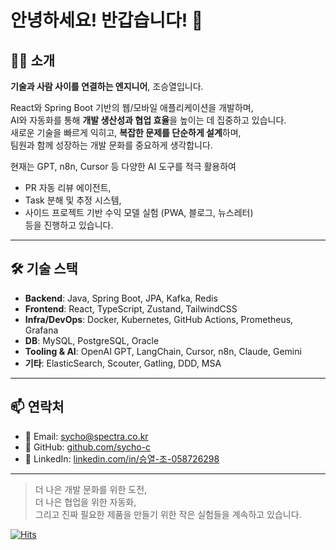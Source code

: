 # 안녕하세요! 반갑습니다! 👋

## 👨‍💻 소개
**기술과 사람 사이를 연결하는 엔지니어**, 조승열입니다.

React와 Spring Boot 기반의 웹/모바일 애플리케이션을 개발하며,  
AI와 자동화를 통해 **개발 생산성과 협업 효율**을 높이는 데 집중하고 있습니다.  
새로운 기술을 빠르게 익히고, **복잡한 문제를 단순하게 설계**하며,  
팀원과 함께 성장하는 개발 문화를 중요하게 생각합니다.

현재는 GPT, n8n, Cursor 등 다양한 AI 도구를 적극 활용하여  
- PR 자동 리뷰 에이전트,  
- Task 분해 및 추정 시스템,  
- 사이드 프로젝트 기반 수익 모델 실험 (PWA, 블로그, 뉴스레터)  
등을 진행하고 있습니다.

---

## 🛠️ 기술 스택

- **Backend**: Java, Spring Boot, JPA, Kafka, Redis  
- **Frontend**: React, TypeScript, Zustand, TailwindCSS  
- **Infra/DevOps**: Docker, Kubernetes, GitHub Actions, Prometheus, Grafana  
- **DB**: MySQL, PostgreSQL, Oracle  
- **Tooling & AI**: OpenAI GPT, LangChain, Cursor, n8n, Claude, Gemini  
- **기타**: ElasticSearch, Scouter, Gatling, DDD, MSA

---

## 📫 연락처

- 📧 Email: sycho@spectra.co.kr  
- 🐙 GitHub: [github.com/sycho-c](https://github.com/sycho-c)  
- 💼 LinkedIn: [linkedin.com/in/승열-조-058726298](https://www.linkedin.com/in/%EC%8A%B9%EC%97%B4-%EC%A1%B0-058726298/)

---

> 더 나은 개발 문화를 위한 도전,  
> 더 나은 협업을 위한 자동화,  
> 그리고 진짜 필요한 제품을 만들기 위한 작은 실험들을 계속하고 있습니다.

[![Hits](https://hits.seeyoufarm.com/api/count/incr/badge.svg?url=https%3A%2F%2Fgithub.com%2Fsycho-c%2Fhit-counter&count_bg=%2379C83D&title_bg=%23555555&icon=&icon_color=%23E7E7E7&title=hits&edge_flat=false)](https://hits.seeyoufarm.com)
